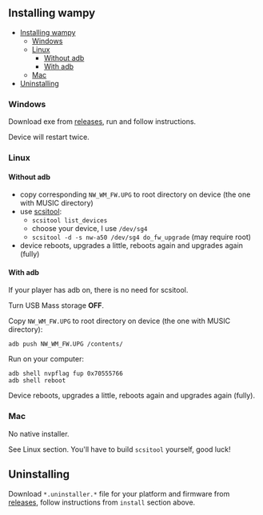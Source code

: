## Installing wampy

<!-- TOC -->

* [Installing wampy](#installing-wampy)
  * [Windows](#windows)
  * [Linux](#linux)
    * [Without adb](#without-adb)
    * [With adb](#with-adb)
  * [Mac](#mac)
* [Uninstalling](#uninstalling)

<!-- TOC -->

### Windows

Download exe from [releases](https://github.com/unknown321/wampy/releases), run and follow instructions.

Device will restart twice.

### Linux

#### Without adb

- copy corresponding `NW_WM_FW.UPG` to root directory on device (the one with MUSIC directory)
- use [scsitool](https://www.rockbox.org/wiki/SonyNWDestTool.html):
  - `scsitool list_devices`
  - choose your device, I use `/dev/sg4`
  - `scsitool -d -s nw-a50 /dev/sg4 do_fw_upgrade` (may require root)
- device reboots, upgrades a little, reboots again and upgrades again (fully)

#### With adb

If your player has adb on, there is no need for scsitool.

Turn USB Mass storage **OFF**.

Copy `NW_WM_FW.UPG` to root directory on device (the one with MUSIC directory):

```shell
adb push NW_WM_FW.UPG /contents/
```

Run on your computer:

```shell
adb shell nvpflag fup 0x70555766
adb shell reboot
```

Device reboots, upgrades a little, reboots again and upgrades again (fully).

### Mac

No native installer.

See Linux section. You'll have to build `scsitool` yourself, good luck!

## Uninstalling

Download `*.uninstaller.*` file for your platform and firmware
from [releases](https://github.com/unknown321/wampy/releases), follow instructions from `install` section above.